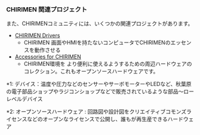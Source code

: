 ### CHIRIMEN 関連プロジェクト
また、CHIRIMENコミュニティには、いくつかの関連プロジェクトがあります。
- [CHIRIMEN Drivers](./page.03.02.md)
    - CHIRIMEN 画面やHMIを持たないコンピュータでCHIRIMENのエッセンスを動作させる
- [Accessories for CHIRIMEN](./page.04.00.md)
    - CHIRIMEN環境を より便利に使えるようするための周辺ハードウェアのコレクション。これもオープンソースハードウェアです。

*1: デバイス：温度や圧力などのセンサーやサーボモーターやLEDなど、秋葉原の電子部品ショップやラジコンショップなどで販売されているような部品～ローレベルデバイス

*2: オープンソースハードウェア : 回路図や設計図をクリエイティブコモンズライセンスなどのオープンなライセンスで公開し、誰もが再生産できるハードウェア